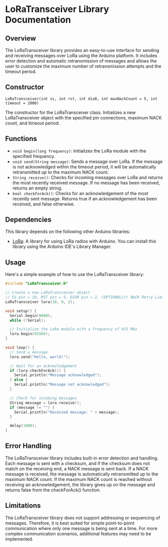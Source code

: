 # LoRaTransceiver Library Documentation

## Overview

The LoRaTransceiver library provides an easy-to-use interface for sending and receiving messages over LoRa using the Arduino platform. It includes error detection and automatic retransmission of messages and allows the user to customize the maximum number of retransmission attempts and the timeout period.

## Constructor

`LoRaTransceiver(int ss, int rst, int dio0, int maxNackCount = 5, int timeout = 2000)`

The constructor for the LoRaTransceiver class. Initializes a new LoRaTransceiver object with the specified pin connections, maximum NACK count, and timeout period.

## Functions

- `void begin(long frequency)`: Initializes the LoRa module with the specified frequency.
- `void send(String message)`: Sends a message over LoRa. If the message is not acknowledged within the timeout period, it will be automatically retransmitted up to the maximum NACK count.
- `String receive()`: Checks for incoming messages over LoRa and returns the most recently received message. If no message has been received, returns an empty string.
- `bool checkForAck()`: Checks for an acknowledgement of the most recently sent message. Returns true if an acknowledgement has been received, and false otherwise.

## Dependencies

This library depends on the following other Arduino libraries:

- [LoRa](https://github.com/sandeepmistry/arduino-LoRa): A library for using LoRa radios with Arduino. You can install this library using the Arduino IDE's Library Manager.

## Usage

Here's a simple example of how to use the LoRaTransceiver library:

```cpp
#include "LoRaTransceiver.h"

// Create a new LoRaTransceiver object
// SS pin = 10, RST pin = 9, DIO0 pin = 2, (OPTIONALLY) NACK Retry Limit (Default = 3), (OPTIONALLY) ACK Timeout in milliseconds (Default = 2000)
LoRaTransceiver lora(10, 9, 2);

void setup() {
  Serial.begin(9600);
  while (!Serial);

  // Initialize the LoRa module with a frequency of 915 MHz
  lora.begin(915E6);
}

void loop() {
  // Send a message
  lora.send("Hello, world!");

  // Wait for an acknowledgement
  if (lora.checkForAck()) {
    Serial.println("Message acknowledged");
  } else {
    Serial.println("Message not acknowledged");
  }

  // Check for incoming messages
  String message = lora.receive();
  if (message != "") {
    Serial.println("Received message: " + message);
  }

  delay(1000);
}
```


## Error Handling
The LoRaTransceiver library includes built-in error detection and handling. Each message is sent with a checksum, and if the checksum does not match on the receiving end, a NACK message is sent back. If a NACK message is received, the message is automatically retransmitted up to the maximum NACK count. If the maximum NACK count is reached without receiving an acknowledgement, the library gives up on the message and returns false from the checkForAck() function.

## Limitations
The LoRaTransceiver library does not support addressing or sequencing of messages. Therefore, it is best suited for simple point-to-point communication where only one message is being sent at a time. For more complex communication scenarios, additional features may need to be implemented.
